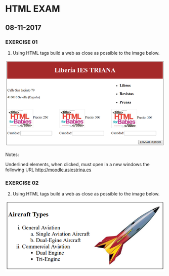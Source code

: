 # HTML EXAM
## 08-11-2017


### EXERCISE 01

1. Using HTML tags build a web as close as possible to the image below.

![Exercise 01](images/examen1.png "Exercise 1")

Notes:

Underlined elements, when clicked, must open in a new windows the following URL http://moodle.asiestrina.es

### EXERCISE 02

2. Using HTML tags build a web as close as possible to the image below.

![Exercise 02](images/examen2.png "Exercise 2")
